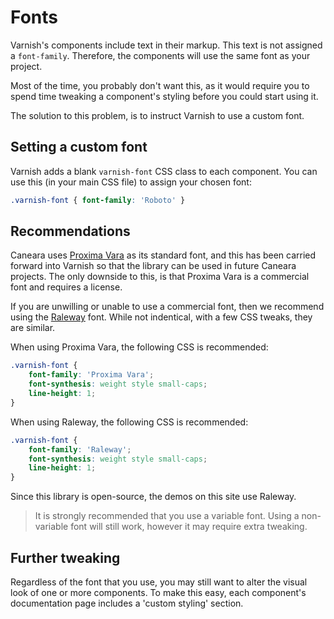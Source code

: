# Fonts

Varnish's components include text in their markup. This text is not assigned a `font-family`. Therefore, the components will use the same font as your project.

Most of the time, you probably don't want this, as it would require you to spend time tweaking a component's styling before you could start using it.

The solution to this problem, is to instruct Varnish to use a custom font.

## Setting a custom font

Varnish adds a blank `varnish-font` CSS class to each component. You can use this (in your main CSS file) to assign your chosen font:

```css
.varnish-font { font-family: 'Roboto' }
```

## Recommendations

Caneara uses [Proxima Vara](https://www.marksimonson.com/fonts/view/proxima-vara) as its standard font, and this has been carried forward into Varnish so that the library can be used in future Caneara projects. The only downside to this, is that Proxima Vara is a commercial font and requires a license.

If you are unwilling or unable to use a commercial font, then we recommend using the [Raleway](https://www.theleagueofmoveabletype.com/raleway) font. While not indentical, with a few CSS tweaks, they are similar.

When using Proxima Vara, the following CSS is recommended:

```css
.varnish-font {
    font-family: 'Proxima Vara';
    font-synthesis: weight style small-caps;
    line-height: 1;
}
```

When using Raleway, the following CSS is recommended:

```css
.varnish-font {
    font-family: 'Raleway';
    font-synthesis: weight style small-caps;
    line-height: 1;
}
```

Since this library is open-source, the demos on this site use Raleway.

> It is strongly recommended that you use a variable font. Using a non-variable font will still work, however it may require extra tweaking.

## Further tweaking

Regardless of the font that you use, you may still want to alter the visual look of one or more components. To make this easy, each component's documentation page includes a 'custom styling' section.